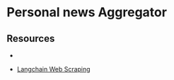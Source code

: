 # Personal news Aggregator

## Resources
- [Agent for news retrieval & blogpost]:(https://github.com/RishabhMathur06/AI-News-Agent-Built-Using-CrewAI-LangChain-and-Google-Gemini-Pro)

- [Langchain Web Scraping](https://python.langchain.com/v0.1/docs/use_cases/web_scraping/)